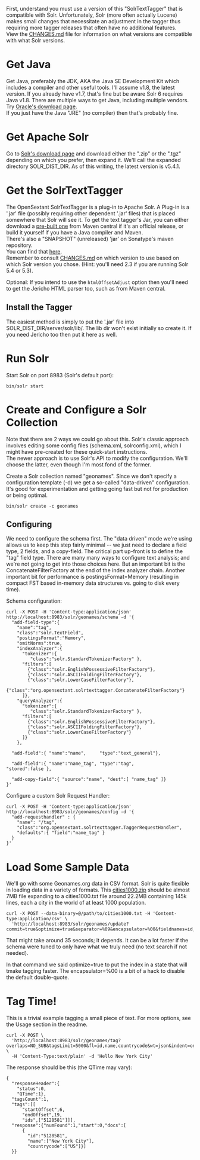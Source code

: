 First, understand you must use a version of this "SolrTextTagger" that is compatible with Solr.
Unfortunately, Solr (more often actually Lucene) makes small changes that necessitate an adjustment
in the tagger thus requiring more tagger releases that often have no additional features.  
View the [CHANGES.md](CHANGES.md) file for information on what versions are compatible with what Solr versions.

# Get Java

Get Java, preferably the JDK, AKA the Java SE Development Kit which includes a compiler and other 
useful tools.  I'll assume v1.8, the latest version.  If you already have v1.7, that's fine but be 
aware Solr 6 requires Java v1.8.  There are multiple ways to get Java, including multiple vendors.  
Try [Oracle's download page](http://www.oracle.com/technetwork/java/javase/downloads/jdk8-downloads-2133151.html).  
If you just have the Java "JRE" (no compiler) then that's probably fine.

# Get Apache Solr

Go to [Solr's download page](http://www.apache.org/dyn/closer.lua/lucene/solr/) and download either the
".zip" or the ".tgz" depending on which you prefer, then expand it.  We'll call the expanded directory
SOLR_DIST_DIR.  As of this writing, the latest version is v5.4.1.

# Get the SolrTextTagger

The OpenSextant SolrTextTagger is a plug-in to Apache Solr.  A Plug-in is a '.jar' file (possibly 
requiring other dependent '.jar' files) that is placed somewhere that Solr will see it.  To get the 
text tagger's Jar, you can either download a 
[pre-built one](http://search.maven.org/#search%7Cga%7C1%7Ca%3A%22solr-text-tagger%22) from Maven 
central if it's an official release, or build it yourself if you have a Java compiler and Maven.  
There's also a "SNAPSHOT" (unreleased) 'jar' on Sonatype's maven repository.  
You can find that [here](https://oss.sonatype.org/content/repositories/snapshots/org/opensextant/solr-text-tagger/2.3-SNAPSHOT/).  
Remember to consult [CHANGES.md](CHANGES.md) on which version to use based on which Solr version you chose.  (Hint: you'll need 2.3 if you are running Solr 5.4 or 5.3).

Optional: If you intend to use the `htmlOffsetAdjust` option then you'll need to get the Jericho 
HTML parser too, such as from Maven central. 

## Install the Tagger

The easiest method is simply to put the '.jar' file into SOLR_DIST_DIR/server/solr/lib/.  The
lib dir won't exist initially so create it.
If you need Jericho too then put it here as well.

# Run Solr

Start Solr on port 8983 (Solr's default port):

    bin/solr start

# Create and Configure a Solr Collection

Note that there are 2 ways we could go about this.  Solr's classic approach involves editing some 
config files (schema.xml, solrconfig.xml), which I might have pre-created for these quick-start instructions.  
The newer approach is to use Solr's API to modify the configuration.  We'll choose the latter, even 
though I'm most fond of the former.

Create a Solr collection named "geonames".  Since we don't specify a configuration template (-d) we 
get a so-called "data-driven" configuration.  It's good for experimentation and getting going fast 
but not for production or being optimal.

    bin/solr create -c geonames

## Configuring

We need to configure the schema first.  The "data driven" mode we're using allows us to keep this step fairly
minimal -- we just need to declare a field type, 2 fields, and a copy-field.
The critical part up-front is to define the "tag" field type.  There are many many ways to configure
text analysis; and we're not going to get into those choices here.  But an important bit is the
ConcatenateFilterFactory at the end of the index analyzer chain.  Another important bit for
performance is postingsFormat=Memory (resulting in compact FST based in-memory data structures vs. 
going to disk every time).

Schema configuration:

````
curl -X POST -H 'Content-type:application/json'  http://localhost:8983/solr/geonames/schema -d '{
  "add-field-type":{
    "name":"tag",
    "class":"solr.TextField",
    "postingsFormat":"Memory",
    "omitNorms":true,
    "indexAnalyzer":{
      "tokenizer":{ 
         "class":"solr.StandardTokenizerFactory" },
      "filters":[
        {"class":"solr.EnglishPossessiveFilterFactory"},
        {"class":"solr.ASCIIFoldingFilterFactory"},
        {"class":"solr.LowerCaseFilterFactory"},
        {"class":"org.opensextant.solrtexttagger.ConcatenateFilterFactory"}
      ]},
    "queryAnalyzer":{
      "tokenizer":{ 
         "class":"solr.StandardTokenizerFactory" },
      "filters":[
        {"class":"solr.EnglishPossessiveFilterFactory"},
        {"class":"solr.ASCIIFoldingFilterFactory"},
        {"class":"solr.LowerCaseFilterFactory"}
      ]}
    },

  "add-field":{ "name":"name",     "type":"text_general"},
  
  "add-field":{ "name":"name_tag", "type":"tag",          "stored":false },
  
  "add-copy-field":{ "source":"name", "dest":[ "name_tag" ]}
}'
````

Configure a custom Solr Request Handler:

````
curl -X POST -H 'Content-type:application/json' http://localhost:8983/solr/geonames/config -d '{
  "add-requesthandler" : {
    "name": "/tag",
    "class":"org.opensextant.solrtexttagger.TaggerRequestHandler",
    "defaults":{ "field":"name_tag" }
  }
}'
````

# Load Some Sample Data

We'll go with some Geonames.org data in CSV format.  Solr is quite flexible in loading data in a 
variety of formats.  This [cities1000.zip](http://download.geonames.org/export/dump/cities1000.zip) 
should be almost 7MB file expanding to a cities1000.txt file around 22.2MB containing 145k lines, 
each a city in the world of at least 1000 population.

````
curl -X POST --data-binary=@/path/to/cities1000.txt -H 'Content-type:application/csv' \
  'http://localhost:8983/solr/geonames/update?commit=true&optimize=true&separator=%09&encapsulator=%00&fieldnames=id,name,,alternative_names,latitude,longitude,,,countrycode,,,,,,population,elevation,,timezone,lastupdate'
````

That might take around 35 seconds; it depends.  It can be a lot faster if the schema were tuned
to only have what we truly need (no text search if not needed).

In that command we said optimize=true to put the index in a state that will tmake tagging faster.
The encapsulator=%00 is a bit of a hack to disable the default double-quote.

# Tag Time!

This is a trivial example tagging a small piece of text.  For more options, see the Usage section
in the readme.
  
````
curl -X POST \
  'http://localhost:8983/solr/geonames/tag?overlaps=NO_SUB&tagsLimit=5000&fl=id,name,countrycode&wt=json&indent=on' \
  -H 'Content-Type:text/plain' -d 'Hello New York City'
````

The response should be this (the QTime may vary):
````
{
  "responseHeader":{
    "status":0,
    "QTime":1},
  "tagsCount":1,
  "tags":[[
      "startOffset",6,
      "endOffset",19,
      "ids",["5128581"]]],
  "response":{"numFound":1,"start":0,"docs":[
      {
        "id":"5128581",
        "name":["New York City"],
        "countrycode":["US"]}]
  }}
````
